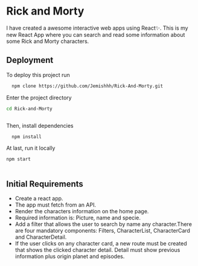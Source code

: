 
# Rick and Morty 


I have created a awesome interactive web apps using React✨. This is my new React App where you can search and read some information about some Rick and Morty characters.
## Deployment

To deploy this project run

```bash
  npm clone https://github.com/Jemishhh/Rick-And-Morty.git


```
Enter the project directory

```bash
cd Rick-and-Morty



```
Then, install dependencies
```bash
  npm install
``` 
 At last, run it locally
```bash
npm start
  
```


## Initial Requirements

* Create a react app.
* The app must fetch from an API.
* Render the characters information on the home page. 
* Required information is: Picture, name and specie.
* Add a filter that allows the user to search by name any character.There are four mandatory components: Filters, CharacterList, CharacterCard and CharacterDetail.
* If the user clicks on any character card, a new route must be created that shows the clicked character detail. Detail must show previous information plus origin planet and episodes.
